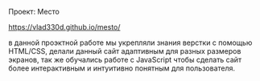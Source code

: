 Проект: Место

https://vlad330d.github.io/mesto/

в данной проэктной работе мы укрепляли знания верстки с помощью HTML/CSS, делали данный сайт адаптивным для разных размеров экранов, так же обучались работе с JavaScript чтобы сделать сайт более интерактивным и интуитивно понятным для пользователя.